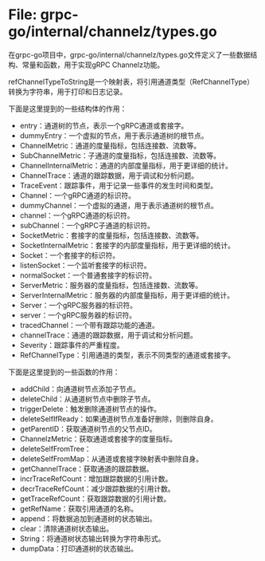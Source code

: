 # File: grpc-go/internal/channelz/types.go

在grpc-go项目中，grpc-go/internal/channelz/types.go文件定义了一些数据结构、常量和函数，用于实现gRPC Channelz功能。

refChannelTypeToString是一个映射表，将引用通道类型（RefChannelType）转换为字符串，用于打印和日志记录。

下面是这里提到的一些结构体的作用：

- entry：通道树的节点，表示一个gRPC通道或套接字。
- dummyEntry：一个虚拟的节点，用于表示通道树的根节点。
- ChannelMetric：通道的度量指标，包括连接数、流数等。
- SubChannelMetric：子通道的度量指标，包括连接数、流数等。
- ChannelInternalMetric：通道的内部度量指标，用于更详细的统计。
- ChannelTrace：通道的跟踪数据，用于调试和分析问题。
- TraceEvent：跟踪事件，用于记录一些事件的发生时间和类型。
- Channel：一个gRPC通道的标识符。
- dummyChannel：一个虚拟的通道，用于表示通道树的根节点。
- channel：一个gRPC通道的标识符。
- subChannel：一个gRPC子通道的标识符。
- SocketMetric：套接字的度量指标，包括连接数、流数等。
- SocketInternalMetric：套接字的内部度量指标，用于更详细的统计。
- Socket：一个套接字的标识符。
- listenSocket：一个监听套接字的标识符。
- normalSocket：一个普通套接字的标识符。
- ServerMetric：服务器的度量指标，包括连接数、流数等。
- ServerInternalMetric：服务器的内部度量指标，用于更详细的统计。
- Server：一个gRPC服务器的标识符。
- server：一个gRPC服务器的标识符。
- tracedChannel：一个带有跟踪功能的通道。
- channelTrace：通道的跟踪数据，用于调试和分析问题。
- Severity：跟踪事件的严重程度。
- RefChannelType：引用通道的类型，表示不同类型的通道或套接字。

下面是这里提到的一些函数的作用：

- addChild：向通道树节点添加子节点。
- deleteChild：从通道树节点中删除子节点。
- triggerDelete：触发删除通道树节点的操作。
- deleteSelfIfReady：如果通道树节点准备好删除，则删除自身。
- getParentID：获取通道树节点的父节点ID。
- ChannelzMetric：获取通道或套接字的度量指标。
- deleteSelfFromTree：
- deleteSelfFromMap：从通道或套接字映射表中删除自身。
- getChannelTrace：获取通道的跟踪数据。
- incrTraceRefCount：增加跟踪数据的引用计数。
- decrTraceRefCount：减少跟踪数据的引用计数。
- getTraceRefCount：获取跟踪数据的引用计数。
- getRefName：获取引用通道的名称。
- append：将数据追加到通道树的状态输出。
- clear：清除通道树状态输出。
- String：将通道树状态输出转换为字符串形式。
- dumpData：打印通道树的状态输出。

